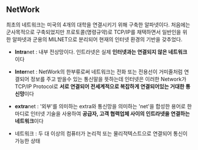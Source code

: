 ## NetWork

최초의 네트워크는 미국의 4개의 대학을 연결시키기 위해 구축한 알파넷이다. 처음에는 군사목적으로 구축되었지만 프로토콜(명령규약)로 TCP/IP를 채택하면서 일반인을 위한 알파넷과 군용의 MILNET으로 분리되어 현재의 인터넷 환경의 기반을 갖추었다.

* **Intra**net : 내부 전상망이다. 인트라넷은 실제 **인터넷과는 연결되지 않은 네트워크**이다
    
* **Inter**net : NetWork의 한부류로써 네트워크는 전화 또는 전용선이 거미줄처럼 연결되어 정보를 주고 받을수 있는 통신말을 뜻하는데 인터넷은 이러한 Network가 TCP/IP Protocol로 **서로 연결되어 전세계적으로 복잡하게 연결되어있는 거대한 통신망**이다
    
* **extra**net : '외부'를 의미하는 extra와 통신망을 의미하는 'net'을 합성한 용어로 한마디로 인터넷 기술을 사용하여 **공급자, 고객 협력업체 사이의 인트라넷을 연결하는 네트워크**이다
    
* 네트워크 : 두 대 이상의 컴퓨터가 논리적 또는 물리적텍스트으로 연결되어 통신이 가능한 상태